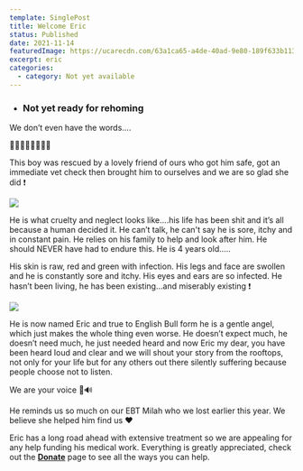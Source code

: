 ```yaml
---
template: SinglePost
title: Welcome Eric
status: Published
date: 2021-11-14
featuredImage: https://ucarecdn.com/63a1ca65-a4de-40ad-9e80-189f633b1135/
excerpt: eric
categories:
  - category: Not yet available
---
```

* ### **Not yet ready for rehoming**

We don’t even have the words….

🤬🤬🤬🤬🤬🤬🤬🤬

This boy was rescued by a lovely friend of ours who got him safe, got an immediate vet check then brought him to ourselves and we are so glad she did ❗️

![](https://ucarecdn.com/cce51bd5-4fe3-4768-b442-45ecc655f90c/)

He is what cruelty and neglect looks like….his life has been shit and it’s all because a human decided it. He can’t talk, he can't say he is sore, itchy and in constant pain. He relies on his family to help and look after him. He should NEVER have had to endure this. He is 4 years old…..

His skin is raw, red and green with infection. His legs and face are swollen and he is constantly sore and itchy. His eyes and ears are so infected. He hasn’t been living, he has been existing…and miserably existing ❗️

![](https://ucarecdn.com/756703f2-88e5-433a-bf09-5acabdbb06dd/)

He is now named Eric and true to English Bull form he is a gentle angel, which just makes the whole thing even worse. He doesn’t expect much, he doesn’t need much, he just needed heard and now Eric my dear, you have been heard loud and clear and we will shout your story from the rooftops, not only for your life but for any others out there silently suffering because people choose not to listen.

We are your voice 🐶🔊

He reminds us so much on our EBT Milah who we lost earlier this year. We believe she helped him find us ❤️

Eric has a long road ahead with extensive treatment so we are appealing for any help funding his medical work. Everything is greatly appreciated, check out the **[Donate](https://www.friendsofrescueni.com/donate/)** page to see all the ways you can help.
